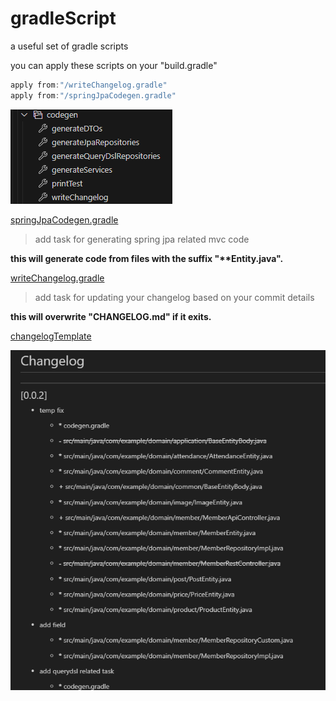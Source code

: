 # gradleScript

a useful set of gradle scripts

you can apply these scripts on your "build.gradle"

```gradle
apply from:"/writeChangelog.gradle"
apply from:"/springJpaCodegen.gradle"

```

![tasks](https://github.com/yhtps/gradleScript/blob/main/scirpts/img/tasks.png)

[springJpaCodegen.gradle](https://github.com/yhtps/gradleScript/blob/main/scirpts/springJpaCodegen.gradle)

> add task for generating spring jpa related mvc code

**this will generate code from files with the suffix "\*\*Entity.java".**

[writeChangelog.gradle](https://github.com/yhtps/gradleScript/blob/main/scirpts/writeChangelog.gradle)

> add task for updating your changelog based on your commit details

**this will overwrite "CHANGELOG.md" if it exits.**

[changelogTemplate](https://github.com/yhtps/gradleScript/blob/main/scirpts/writeChangelog.gradle#L22-L34)

![changelog example](https://github.com/yhtps/gradleScript/blob/main/scirpts/img/changelog%20example.png)
